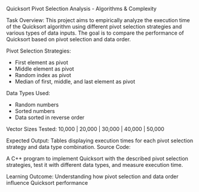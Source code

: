 Quicksort Pivot Selection Analysis - Algorithms & Complexity
 
 Task Overview:
This project aims to empirically analyze the execution time of the Quicksort algorithm using different
pivot selection strategies and various types of data inputs. The goal is to compare the performance
of Quicksort based on pivot selection and data order.

Pivot Selection Strategies:
- First element as pivot
- Middle element as pivot
- Random index as pivot
- Median of first, middle, and last element as pivot

Data Types Used:
- Random numbers
- Sorted numbers
- Data sorted in reverse order


Vector Sizes Tested:
10,000 | 20,000 | 30,000 | 40,000 | 50,000


Expected Output:
Tables displaying execution times for each pivot selection strategy and data type combination.
Source Code:


A C++ program to implement Quicksort with the described pivot selection strategies, test it with
different data types, and measure execution time.

Learning Outcome:
Understanding how pivot selection and data order influence Quicksort performance
